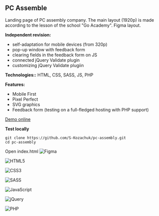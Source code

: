 ##  PC Assemble

Landing page of PC assembly company. The main layout (1920p) is made according to the lesson of the school "Go Academy". Figma layout. 

**Independent revision:**
- self-adaptation for mobile devices (from 320p)
- pop-up window with feedback form
- clearing fields in the feedback form on JS
- connected jQuery Validate plugin
- customizing jQuery Validate plugiin

**Technologies::**  HTML, CSS, SASS, JS, PHP

**Features:**
- Mobile First
- Pixel Perfect
- SVG graphics
- Feedback form (testing on a full-fledged hosting with PHP support)

[Demo online](https://s-kozachuk.github.io/pc-assembly)

**Test locally**

```
git clone https://github.com/S-Kozachuk/pc-assembly.git
cd pc-assembly
```

Open index.html
![Figma](https://img.shields.io/badge/figma-%23F24E1E.svg?style=for-the-badge&logo=figma&logoColor=white)

![HTML5](https://img.shields.io/badge/html5-%23E34F26.svg?style=for-the-badge&logo=html5&logoColor=white)

![CSS3](https://img.shields.io/badge/css3-%231572B6.svg?style=for-the-badge&logo=css3&logoColor=white)

![SASS](https://img.shields.io/badge/SASS-hotpink.svg?style=for-the-badge&logo=SASS&logoColor=white) 

![JavaScript](https://img.shields.io/badge/javascript-%23323330.svg?style=for-the-badge&logo=javascript&logoColor=%23F7DF1E)

![jQuery](https://img.shields.io/badge/jquery-%230769AD.svg?style=for-the-badge&logo=jquery&logoColor=white)

![PHP](https://img.shields.io/badge/php-%23777BB4.svg?style=for-the-badge&logo=php&logoColor=white)